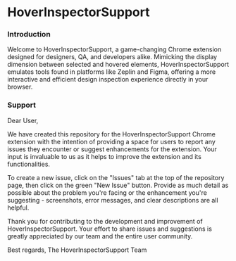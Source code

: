 # HoverInspectorSupport

### Introduction
Welcome to HoverInspectorSupport, a game-changing Chrome extension designed for designers, QA, and developers alike. Mimicking the display dimension between selected and hovered elements, HoverInspectorSupport emulates tools found in platforms like Zeplin and Figma, offering a more interactive and efficient design inspection experience directly in your browser.


### Support
Dear User,

We have created this repository for the HoverInspectorSupport Chrome extension with the intention of providing a space for users to report any issues they encounter or suggest enhancements for the extension. Your input is invaluable to us as it helps to improve the extension and its functionalities.

To create a new issue, click on the "Issues" tab at the top of the repository page, then click on the green "New Issue" button. Provide as much detail as possible about the problem you're facing or the enhancement you're suggesting - screenshots, error messages, and clear descriptions are all helpful.

Thank you for contributing to the development and improvement of HoverInspectorSupport. Your effort to share issues and suggestions is greatly appreciated by our team and the entire user community.

Best regards,
The HoverInspectorSupport Team
